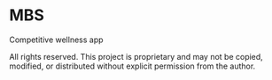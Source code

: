 # MBS
Competitive wellness app


All rights reserved. This project is proprietary and may not be copied, modified, or distributed without explicit permission from the author.
